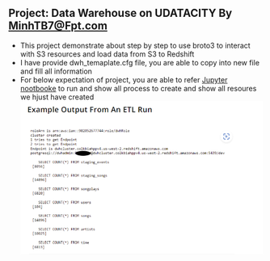 ## Project: Data Warehouse on UDATACITY By MinhTB7@Fpt.com

- This project demonstrate about step by step to use broto3 to interact with S3 resources and load data from S3 to Redshift
- I have provide dwh_temaplate.cfg file, you are able to copy into new file and fill all information
- For below expectation of project, you are able to refer [Jupyter nootbooke](./Udacity-DEND-Project-2-AWS-Setup.ipynb) to run and show all process to create and show all resoures we hjust have created
  ![expectation](./expectation.png)
